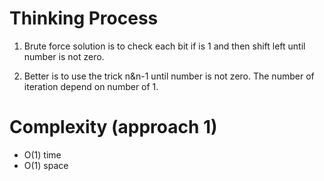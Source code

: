 # Thinking Process 

1. Brute force solution is to check each bit if is 1 and then shift left until number is not zero.

2. Better is to use the trick n&n-1 until number is not zero. The number of iteration depend on number of 1.

# Complexity (approach 1)

* O(1) time
* O(1) space







